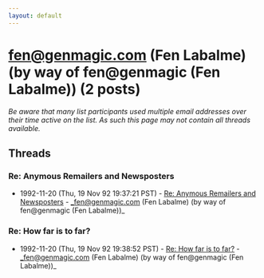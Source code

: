 ```yaml
---
layout: default
---
```


# fen@genmagic.com (Fen Labalme) (by way of fen@genmagic (Fen Labalme)) (2 posts)

_Be aware that many list participants used multiple email addresses over their time active on the list. As such this page may not contain all threads available._

## Threads

### Re: Anymous Remailers and Newsposters
+ 1992-11-20 (Thu, 19 Nov 92 19:37:21 PST) - [Re: Anymous Remailers and Newsposters](/archive/1992/11/8d0d25b86b5ea96bb357bb0fe98eab0566d8a9b98d82cd2aca99bbe27df95eae) - _fen@genmagic.com (Fen Labalme) (by way of fen@genmagic (Fen Labalme))_

### Re: How far is to far?
+ 1992-11-20 (Thu, 19 Nov 92 19:38:52 PST) - [Re: How far is to far?](/archive/1992/11/d81b2cd12c6fca4ab9619e79c83a9b325de3c572e4b7a5c230c64176be8db5b1) - _fen@genmagic.com (Fen Labalme) (by way of fen@genmagic (Fen Labalme))_

